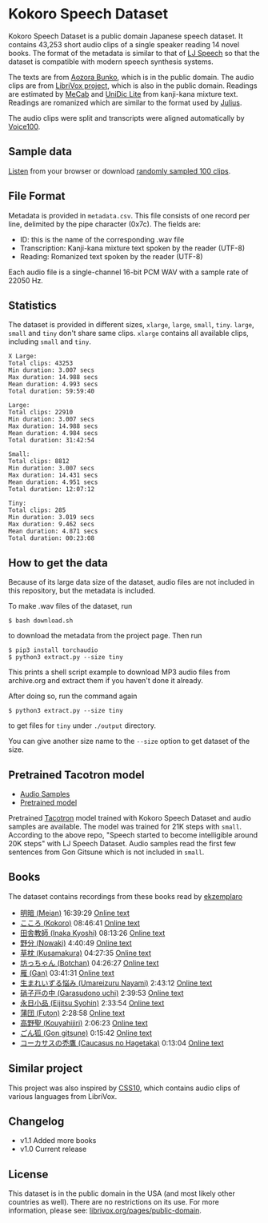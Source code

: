 # Kokoro Speech Dataset

Kokoro Speech Dataset is a public domain Japanese speech dataset.
It contains 43,253 short audio clips of a single speaker reading 14 novel books.
The format of the metadata is similar to that of
[LJ Speech](https://keithito.com/LJ-Speech-Dataset/) so that the dataset is compatible
with modern speech synthesis systems.

The texts are from
[Aozora Bunko](https://www.aozora.gr.jp/),
which is in the public domain. The audio clips
are from
[LibriVox project](https://librivox.org/),
which is also in the public domain.
Readings are estimated by 
[MeCab](https://taku910.github.io/mecab/)
and
[UniDic Lite](https://pypi.org/project/unidic-lite/)
from kanji-kana mixture text.
Readings are romanized
which are similar to the format used by
[Julius](https://github.com/julius-speech/julius).

The audio clips were split and transcripts were aligned automatically by
[Voice100](https://github.com/kaiidams/voice100).

## Sample data

[Listen](https://kaiidams.github.io/Kokoro-Speech-Dataset/samples.html)
from your browser or download
[randomly sampled 100 clips](https://github.com/kaiidams/Kokoro-Speech-Dataset/releases/download/1.0/kokoro-speech-v1_0-sample.zip).

## File Format

Metadata is provided in `metadata.csv`. This file consists of one record per line,
delimited by the pipe character (0x7c). The fields are:

- ID: this is the name of the corresponding .wav file
- Transcription: Kanji-kana mixture text spoken by the reader (UTF-8)
- Reading: Romanized text spoken by the reader (UTF-8)

Each audio file is a single-channel 16-bit PCM WAV with a sample rate of 22050 Hz.

## Statistics

The dataset is provided in different sizes, `xlarge`, `large`, `small`, `tiny`.
`large`, `small` and `tiny` don't share same clips.
`xlarge` contains all available clips, including `small` and `tiny`.

```
X Large:
Total clips: 43253
Min duration: 3.007 secs
Max duration: 14.988 secs
Mean duration: 4.993 secs
Total duration: 59:59:40

Large:
Total clips: 22910
Min duration: 3.007 secs
Max duration: 14.988 secs
Mean duration: 4.984 secs
Total duration: 31:42:54

Small:
Total clips: 8812
Min duration: 3.007 secs
Max duration: 14.431 secs
Mean duration: 4.951 secs
Total duration: 12:07:12

Tiny:
Total clips: 285
Min duration: 3.019 secs
Max duration: 9.462 secs
Mean duration: 4.871 secs
Total duration: 00:23:08
```

## How to get the data

Because of its large data size of the dataset, audio files are not
included in this repository, but the metadata is included.

To make .wav files of the dataset, run 

```
$ bash download.sh
```

to download the metadata from the project page. Then run

```
$ pip3 install torchaudio
$ python3 extract.py --size tiny
```

This prints a shell script example to download MP3 audio files
from archive.org and extract them if you haven't done it already.

After doing so, run the command again

```
$ python3 extract.py --size tiny
```

to get files for `tiny` under `./output` directory.

You can give another size name to the `--size` option to get
dataset of the size.

## Pretrained Tacotron model

- [Audio Samples](https://kaiidams.github.io/Kokoro-Speech-Dataset/tacotron.html)
- [Pretrained model](https://github.com/kaiidams/Kokoro-Speech-Dataset/releases/download/1.0/tacotron-kokoro-20210324.zip)

Pretrained [Tacotron](https://github.com/keithito/tacotron)
model trained with Kokoro Speech Dataset
and audio samples are available.
The model was trained for 21K steps with `small`.
According to the above repo,
"Speech started to become intelligible around 20K steps" with
LJ Speech Dataset.
Audio samples read the first few sentences from Gon Gitsune
which is not included in `small`.

## Books

The dataset contains recordings from these books read by
[ekzemplaro](https://librivox.org/reader/7044)

- [明暗 (Meian)](https://librivox.org/meian-by-soseki-natsume/) 16:39:29 
    [Online text](http://www.aozora.gr.jp/cards/000148/files/782_14969.html)
- [こころ (Kokoro)](https://librivox.org/kokoro-by-soseki-natsume/) 08:46:41
    [Online text](http://www.aozora.gr.jp/cards/000148/files/773_14560.html)
- [田舎教師 (Inaka Kyoshi)](https://librivox.org/inakakyoshi-by-katai-tayama/) 08:13:26
    [Online text](http://www.aozora.gr.jp/cards/000214/files/1668_26031.html)
- [野分 (Nowaki)](https://librivox.org/nowaki-by-soseki-natsume/) 4:40:49
    [Online text](http://www.aozora.gr.jp/cards/000148/files/791_14959.html)
- [草枕 (Kusamakura)](https://librivox.org/kusamakura-by-soseki-natsume/) 04:27:35
    [Online text](http://www.aozora.gr.jp/cards/000148/files/776_14941.html)
- [坊っちゃん (Botchan)](https://librivox.org/botchan-by-soseki-natsume-2/) 04:26:27
    [Online text](http://www.aozora.gr.jp/cards/000148/files/752_14964.html)
- [雁 (Gan)](https://librivox.org/gan-by-ogai-mori/) 03:41:31
    [Online text](http://www.aozora.gr.jp/cards/000129/files/45224_19919.html)
- [生まれいずる悩み (Umareizuru Nayami)](https://librivox.org/umareizuru-nayami-by-takeo-arishima/) 2:43:12
    [Online text](http://www.aozora.gr.jp/cards/000025/files/1111_20600.html)
- [硝子戸の中 (Garasudono uchi)](https://librivox.org/garasudono-uchi-by-natsume-soseki/) 2:39:53
    [Online text](http://www.aozora.gr.jp/cards/000148/files/760_14940.html)
- [永日小品 (Eijitsu Syohin)](https://librivox.org/eijitsu-syohin-by-soseki-natsume/) 2:33:54
    [Online text](http://www.aozora.gr.jp/cards/000148/files/758_14936.html)
- [蒲団 (Futon)](https://librivox.org/futon-by-katai-tayama/) 2:28:58
    [Online text](http://www.aozora.gr.jp/cards/000214/files/1669_8259.html)
- [高野聖 (Kouyahijiri)](https://librivox.org/kouyahijiri-by-kyoka-izumi/) 2:06:23
    [Online text](http://www.aozora.gr.jp/cards/000050/files/521_20583.html)
- [ごん狐 (Gon gitsune)](https://librivox.org/gongitsune-by-nankichi-niimi/) 0:15:42
    [Online text](http://www.aozora.gr.jp/cards/000121/files/628_14895.html)
- [コーカサスの禿鷹 (Caucasus no Hagetaka)](https://librivox.org/caucasus-no-hagetaka-by-yoshio-toyoshima/) 0:13:04
    [Online text](http://www.aozora.gr.jp/cards/000906/files/42633_22951.html)

## Similar project

This project was also inspired by [CSS10](https://github.com/Kyubyong/css10), which
contains audio clips of various languages from LibriVox.

## Changelog

- v1.1 Added more books
- v1.0 Current release

## License

This dataset is in the public domain in the USA (and most likely other countries as well).
There are no restrictions on its use. For more information, please see: 
[librivox.org/pages/public-domain](https://librivox.org/pages/public-domain).